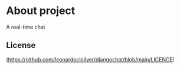 # About project   

A real-time chat 


## License
(https://github.com/leonardocloliver/djangochat/blob/main/LICENCE)
